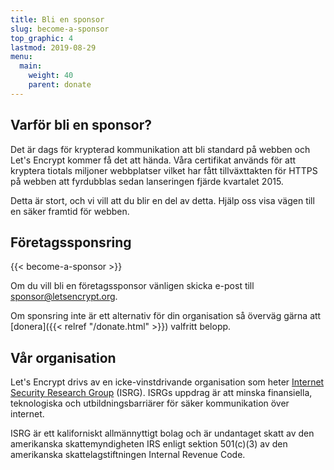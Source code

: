 ```yaml
---
title: Bli en sponsor
slug: become-a-sponsor
top_graphic: 4
lastmod: 2019-08-29
menu:
  main:
    weight: 40
    parent: donate
---
```


## Varför bli en sponsor?

Det är dags för krypterad kommunikation att bli standard på webben och Let's Encrypt kommer få det att hända. Våra certifikat används för att kryptera tiotals miljoner webbplatser vilket har fått tillväxttakten för HTTPS på webben att fyrdubblas sedan lanseringen fjärde kvartalet 2015.

Detta är stort, och vi vill att du blir en del av detta. Hjälp oss visa vägen till en säker framtid för webben.

## Företagssponsring

{{< become-a-sponsor >}}

Om du vill bli en företagssponsor vänligen skicka e-post till [sponsor@letsencrypt.org](mailto:sponsor@letsencrypt.org).

Om sponsring inte är ett alternativ för din organisation så överväg gärna att [donera]({{< relref "/donate.html" >}}) valfritt belopp.

## Vår organisation

Let's Encrypt drivs av en icke-vinstdrivande organisation som heter [Internet Security Research Group](https://www.abetterinternet.org/) (ISRG). ISRGs uppdrag är att minska finansiella, teknologiska och utbildningsbarriärer för säker kommunikation över internet.

ISRG är ett kaliforniskt allmännyttigt bolag och är undantaget skatt av den amerikanska skattemyndigheten IRS enligt sektion 501(c)(3) av den amerikanska skattelagstiftningen Internal Revenue Code.
